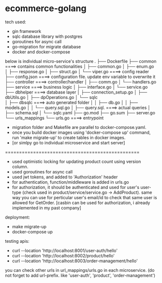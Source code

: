 # ecommerce-golang

tech used:
- gin framework
- sqlc database library with postgres
- goroutines for async call
- go-migration for migrate database
- docker and docker-compose


below is individual micro-service's structure
.
├── Dockerfile
├── common          ====> contains common functionalities
│   ├── common.go
│   ├── enum.go
│   ├── response.go
│   ├── struct.go
│   └── viper.go    ====> config reader
├── config.json     ====> configuration file. update env variable to overwrite it
├── controller      ====> controller/handler
│   ├── comm.go
│   └── handlers.go
├── service         ====> business logic
│   ├── interface.go
│   └── service.go
├── dbhelper        ====> database layer
│   ├── connection_setup.go
│   ├── dbUtils.go
│   ├── dpOperations.go
│   └── sqlc         
│       ├── dbsqlc   ====> auto generated folder
│       │   ├── db.go
│       │   ├── models.go
│       │   └── query.sql.go
│       ├── query.sql.   ====> actual queries
│       ├── schema.sql
│       └── sqlc.yaml
├── go.mod
├── go.sum
├── server.go
└── urls_mappings
    └── urls.go      ====> entrypoint


- migration folder and Makefile are parallel to docker-compose.yaml.
- once you build docker images using 'docker-compose up' command, run 'make migrate-up' to create tables in docker images.
- [or simlpy go to individual microservice and start server]


================================================


- used optimistic locking for updating product count using version column.
- used goroutines for async call
- used jwt tokens, and added to 'Authorization' header
- for authentication, function/middleware is added in urls.go
- for authorization, it should be authenticated and used for user's user-type (check used in product/service/service.go -> AddProduct). same way you can use for perticular user's email/id to check that same user is allowed for GetOrder. [casbin can be used for authorization, i already implemented in my past company]


deployment:
- make migrate-up
- docker-compose up

testing apis:
- curl --location 'http://localhost:8001/user-auth/hello'
- curl --location 'http://localhost:8002/product/hello'
- curl --location 'http://localhost:8003/order-management/hello'

you can check other urls in url_mappings/urls.go in each microservice. (do not forget to add url-prefix. like 'user-auth', 'product', 'order-management')